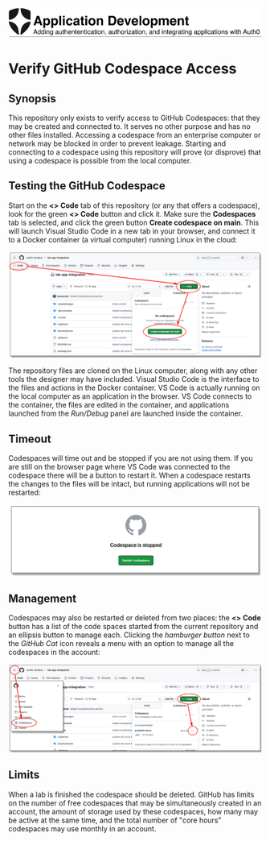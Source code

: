 ![Lab Banner](./.assets/images/application-development-banner.png)

# Verify GitHub Codespace Access

## Synopsis

This repository only exists to verify access to GitHub Codespaces: that they may be created and connected to.
It serves no other purpose and has no other files installed.
Accessing a codespace from an enterprise computer or network may be blocked in order to prevent leakage.
Starting and connecting to a codespace using this repository will prove (or disprove) that using a codespace is possible
from the local computer.

## Testing the GitHub Codespace

Start on the **\<> Code** tab of this repository (or any that offers a codespace),
look for the green **\<> Code** button and click it.
Make sure the **Codespaces** tab is selected, and click the green button **Create codespace on main**.
This will launch Visual Studio Code in a new tab in your browser, and connect it to a Docker container (a virtual computer)
running Linux in the cloud:

<div style="text-align: center;" /><img src="./.assets/images/github-codespace-launch.png" /></div>

The repository files are cloned on the Linux computer, along with any other tools the designer may have included.
Visual Studio Code is the interface to the files and actions in the Docker container.
VS Code is actually running on the local computer as an application in the browser.
VS Code connects to the container, the files are edited in the container, and applications launched
from the *Run/Debug* panel are launched inside the container.

## Timeout

Codespaces will time out and be stopped if you are not using them.
If you are still on the browser page where VS Code was connected to the codespace there will be a button to restart it.
When a codespace restarts the changes to the files will be intact, but running applications will not be restarted:

<div style="text-align: center;" /><img src="./.assets/images/github-codespace-stopped.png" /></div>

## Management

Codespaces may also be restarted or deleted from two places: the **\<> Code** button has a list of the code spaces
started from the current repository and an ellipsis button to manage each.
Clicking the *hamburger button* next to
the *GitHub Cat* icon reveals a menu with an option to manage all the codespaces in the account:

<div style="text-align: center;" /><img src="./.assets/images/github-codespace-manage.png" /></div>

## Limits

When a lab is finished the codespace should be deleted.
GitHub has limits on the number of free codespaces that may be simultaneously created in an account, the amount of
storage used by these codespaces, how many may be active at the same time, and the total number of "core hours"
codespaces may use monthly in an account.